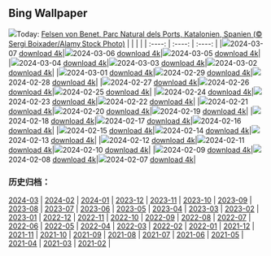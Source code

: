 ## Bing Wallpaper
![](https://global.bing.com/th?id=OHR.TarragonaSpain_DE-DE8015147907_UHD.jpg&w=1000)Today: [Felsen von Benet, Parc Natural dels Ports, Katalonien, Spanien (© Sergi Boixader/Alamy Stock Photo)](https://global.bing.com/th?id=OHR.TarragonaSpain_DE-DE8015147907_UHD.jpg)
|      |      |      |
| :----: | :----: | :----: |
|![](https://global.bing.com/th?id=OHR.TarragonaSpain_DE-DE8015147907_UHD.jpg&pid=hp&w=384&h=216&rs=1&c=4)2024-03-07 [download 4k](https://global.bing.com/th?id=OHR.TarragonaSpain_DE-DE8015147907_UHD.jpg)|![](https://global.bing.com/th?id=OHR.WahclellaFalls_DE-DE6758659326_UHD.jpg&pid=hp&w=384&h=216&rs=1&c=4)2024-03-06 [download 4k](https://global.bing.com/th?id=OHR.WahclellaFalls_DE-DE6758659326_UHD.jpg)|![](https://global.bing.com/th?id=OHR.BangkokCircle_DE-DE6353935365_UHD.jpg&pid=hp&w=384&h=216&rs=1&c=4)2024-03-05 [download 4k](https://global.bing.com/th?id=OHR.BangkokCircle_DE-DE6353935365_UHD.jpg)|
|![](https://global.bing.com/th?id=OHR.ArenalCostaRica_DE-DE6048833504_UHD.jpg&pid=hp&w=384&h=216&rs=1&c=4)2024-03-04 [download 4k](https://global.bing.com/th?id=OHR.ArenalCostaRica_DE-DE6048833504_UHD.jpg)|![](https://global.bing.com/th?id=OHR.KrugerLeopard_DE-DE5629727103_UHD.jpg&pid=hp&w=384&h=216&rs=1&c=4)2024-03-03 [download 4k](https://global.bing.com/th?id=OHR.KrugerLeopard_DE-DE5629727103_UHD.jpg)|![](https://global.bing.com/th?id=OHR.ModicaItaly_DE-DE7624827179_UHD.jpg&pid=hp&w=384&h=216&rs=1&c=4)2024-03-02 [download 4k](https://global.bing.com/th?id=OHR.ModicaItaly_DE-DE7624827179_UHD.jpg)|
|![](https://global.bing.com/th?id=OHR.Schmetterlingswiese_DE-DE0613438088_UHD.jpg&pid=hp&w=384&h=216&rs=1&c=4)2024-03-01 [download 4k](https://global.bing.com/th?id=OHR.Schmetterlingswiese_DE-DE0613438088_UHD.jpg)|![](https://global.bing.com/th?id=OHR.LeapingSquirrel_DE-DE7623766811_UHD.jpg&pid=hp&w=384&h=216&rs=1&c=4)2024-02-29 [download 4k](https://global.bing.com/th?id=OHR.LeapingSquirrel_DE-DE7623766811_UHD.jpg)|![](https://global.bing.com/th?id=OHR.BamburghCastleUK_DE-DE7368019020_UHD.jpg&pid=hp&w=384&h=216&rs=1&c=4)2024-02-28 [download 4k](https://global.bing.com/th?id=OHR.BamburghCastleUK_DE-DE7368019020_UHD.jpg)|
|![](https://global.bing.com/th?id=OHR.PolarBearCubs_DE-DE7089509348_UHD.jpg&pid=hp&w=384&h=216&rs=1&c=4)2024-02-27 [download 4k](https://global.bing.com/th?id=OHR.PolarBearCubs_DE-DE7089509348_UHD.jpg)|![](https://global.bing.com/th?id=OHR.GrandCanyonWinter_DE-DE6805018652_UHD.jpg&pid=hp&w=384&h=216&rs=1&c=4)2024-02-26 [download 4k](https://global.bing.com/th?id=OHR.GrandCanyonWinter_DE-DE6805018652_UHD.jpg)|![](https://global.bing.com/th?id=OHR.MtPrevostDuncan_DE-DE5893806279_UHD.jpg&pid=hp&w=384&h=216&rs=1&c=4)2024-02-25 [download 4k](https://global.bing.com/th?id=OHR.MtPrevostDuncan_DE-DE5893806279_UHD.jpg)|
|![](https://global.bing.com/th?id=OHR.HanselGretelHouse_DE-DE6769523400_UHD.jpg&pid=hp&w=384&h=216&rs=1&c=4)2024-02-24 [download 4k](https://global.bing.com/th?id=OHR.HanselGretelHouse_DE-DE6769523400_UHD.jpg)|![](https://global.bing.com/th?id=OHR.HaghartsinMonastery_DE-DE6295908879_UHD.jpg&pid=hp&w=384&h=216&rs=1&c=4)2024-02-23 [download 4k](https://global.bing.com/th?id=OHR.HaghartsinMonastery_DE-DE6295908879_UHD.jpg)|![](https://global.bing.com/th?id=OHR.FrozenSoapBubble_DE-DE1646022530_UHD.jpg&pid=hp&w=384&h=216&rs=1&c=4)2024-02-22 [download 4k](https://global.bing.com/th?id=OHR.FrozenSoapBubble_DE-DE1646022530_UHD.jpg)|
|![](https://global.bing.com/th?id=OHR.YosemiteFirefall_DE-DE4800433927_UHD.jpg&pid=hp&w=384&h=216&rs=1&c=4)2024-02-21 [download 4k](https://global.bing.com/th?id=OHR.YosemiteFirefall_DE-DE4800433927_UHD.jpg)|![](https://global.bing.com/th?id=OHR.PeakDistrictNP_DE-DE4372136028_UHD.jpg&pid=hp&w=384&h=216&rs=1&c=4)2024-02-20 [download 4k](https://global.bing.com/th?id=OHR.PeakDistrictNP_DE-DE4372136028_UHD.jpg)|![](https://global.bing.com/th?id=OHR.CarnavalTenerife_DE-DE3563683527_UHD.jpg&pid=hp&w=384&h=216&rs=1&c=4)2024-02-19 [download 4k](https://global.bing.com/th?id=OHR.CarnavalTenerife_DE-DE3563683527_UHD.jpg)|
|![](https://global.bing.com/th?id=OHR.DominicaWhales_DE-DE9056542872_UHD.jpg&pid=hp&w=384&h=216&rs=1&c=4)2024-02-18 [download 4k](https://global.bing.com/th?id=OHR.DominicaWhales_DE-DE9056542872_UHD.jpg)|![](https://global.bing.com/th?id=OHR.LakeDolomites_DE-DE3348859489_UHD.jpg&pid=hp&w=384&h=216&rs=1&c=4)2024-02-17 [download 4k](https://global.bing.com/th?id=OHR.LakeDolomites_DE-DE3348859489_UHD.jpg)|![](https://global.bing.com/th?id=OHR.BackyardBird_DE-DE3770277310_UHD.jpg&pid=hp&w=384&h=216&rs=1&c=4)2024-02-16 [download 4k](https://global.bing.com/th?id=OHR.BackyardBird_DE-DE3770277310_UHD.jpg)|
|![](https://global.bing.com/th?id=OHR.BerlinalePalast_DE-DE2536739383_UHD.jpg&pid=hp&w=384&h=216&rs=1&c=4)2024-02-15 [download 4k](https://global.bing.com/th?id=OHR.BerlinalePalast_DE-DE2536739383_UHD.jpg)|![](https://global.bing.com/th?id=OHR.BowingCrane_DE-DE6578691031_UHD.jpg&pid=hp&w=384&h=216&rs=1&c=4)2024-02-14 [download 4k](https://global.bing.com/th?id=OHR.BowingCrane_DE-DE6578691031_UHD.jpg)|![](https://global.bing.com/th?id=OHR.MarignyBeads_DE-DE5830440814_UHD.jpg&pid=hp&w=384&h=216&rs=1&c=4)2024-02-13 [download 4k](https://global.bing.com/th?id=OHR.MarignyBeads_DE-DE5830440814_UHD.jpg)|
|![](https://global.bing.com/th?id=OHR.GiantTortoise_DE-DE4591798432_UHD.jpg&pid=hp&w=384&h=216&rs=1&c=4)2024-02-12 [download 4k](https://global.bing.com/th?id=OHR.GiantTortoise_DE-DE4591798432_UHD.jpg)|![](https://global.bing.com/th?id=OHR.FolegandrosGreece_DE-DE3993128464_UHD.jpg&pid=hp&w=384&h=216&rs=1&c=4)2024-02-11 [download 4k](https://global.bing.com/th?id=OHR.FolegandrosGreece_DE-DE3993128464_UHD.jpg)|![](https://global.bing.com/th?id=OHR.ChinaDragon_DE-DE3426075443_UHD.jpg&pid=hp&w=384&h=216&rs=1&c=4)2024-02-10 [download 4k](https://global.bing.com/th?id=OHR.ChinaDragon_DE-DE3426075443_UHD.jpg)|
|![](https://global.bing.com/th?id=OHR.PegadungRocks_DE-DE2295980114_UHD.jpg&pid=hp&w=384&h=216&rs=1&c=4)2024-02-09 [download 4k](https://global.bing.com/th?id=OHR.PegadungRocks_DE-DE2295980114_UHD.jpg)|![](https://global.bing.com/th?id=OHR.MtHoodOregon_DE-DE1892795022_UHD.jpg&pid=hp&w=384&h=216&rs=1&c=4)2024-02-08 [download 4k](https://global.bing.com/th?id=OHR.MtHoodOregon_DE-DE1892795022_UHD.jpg)|![](https://global.bing.com/th?id=OHR.StJamesPool_DE-DE1729086692_UHD.jpg&pid=hp&w=384&h=216&rs=1&c=4)2024-02-07 [download 4k](https://global.bing.com/th?id=OHR.StJamesPool_DE-DE1729086692_UHD.jpg)|

### 历史归档：
[2024-03](https://github.com/niumoo/bing-wallpaper/tree/main/picture/2024-03/) | [2024-02](https://github.com/niumoo/bing-wallpaper/tree/main/picture/2024-02/) | [2024-01](https://github.com/niumoo/bing-wallpaper/tree/main/picture/2024-01/) | [2023-12](https://github.com/niumoo/bing-wallpaper/tree/main/picture/2023-12/) | [2023-11](https://github.com/niumoo/bing-wallpaper/tree/main/picture/2023-11/) | [2023-10](https://github.com/niumoo/bing-wallpaper/tree/main/picture/2023-10/) | [2023-09](https://github.com/niumoo/bing-wallpaper/tree/main/picture/2023-09/) | [2023-08](https://github.com/niumoo/bing-wallpaper/tree/main/picture/2023-08/) | 
[2023-07](https://github.com/niumoo/bing-wallpaper/tree/main/picture/2023-07/) | [2023-06](https://github.com/niumoo/bing-wallpaper/tree/main/picture/2023-06/) | [2023-05](https://github.com/niumoo/bing-wallpaper/tree/main/picture/2023-05/) | [2023-04](https://github.com/niumoo/bing-wallpaper/tree/main/picture/2023-04/) | [2023-03](https://github.com/niumoo/bing-wallpaper/tree/main/picture/2023-03/) | [2023-02](https://github.com/niumoo/bing-wallpaper/tree/main/picture/2023-02/) | [2023-01](https://github.com/niumoo/bing-wallpaper/tree/main/picture/2023-01/) | [2022-12](https://github.com/niumoo/bing-wallpaper/tree/main/picture/2022-12/) | 
[2022-11](https://github.com/niumoo/bing-wallpaper/tree/main/picture/2022-11/) | [2022-10](https://github.com/niumoo/bing-wallpaper/tree/main/picture/2022-10/) | [2022-09](https://github.com/niumoo/bing-wallpaper/tree/main/picture/2022-09/) | [2022-08](https://github.com/niumoo/bing-wallpaper/tree/main/picture/2022-08/) | [2022-07](https://github.com/niumoo/bing-wallpaper/tree/main/picture/2022-07/) | [2022-06](https://github.com/niumoo/bing-wallpaper/tree/main/picture/2022-06/) | [2022-05](https://github.com/niumoo/bing-wallpaper/tree/main/picture/2022-05/) | [2022-04](https://github.com/niumoo/bing-wallpaper/tree/main/picture/2022-04/) | 
[2022-03](https://github.com/niumoo/bing-wallpaper/tree/main/picture/2022-03/) | [2022-02](https://github.com/niumoo/bing-wallpaper/tree/main/picture/2022-02/) | [2022-01](https://github.com/niumoo/bing-wallpaper/tree/main/picture/2022-01/) | [2021-12](https://github.com/niumoo/bing-wallpaper/tree/main/picture/2021-12/) | [2021-11](https://github.com/niumoo/bing-wallpaper/tree/main/picture/2021-11/) | [2021-10](https://github.com/niumoo/bing-wallpaper/tree/main/picture/2021-10/) | [2021-09](https://github.com/niumoo/bing-wallpaper/tree/main/picture/2021-09/) | [2021-08](https://github.com/niumoo/bing-wallpaper/tree/main/picture/2021-08/) | 
[2021-07](https://github.com/niumoo/bing-wallpaper/tree/main/picture/2021-07/) | [2021-06](https://github.com/niumoo/bing-wallpaper/tree/main/picture/2021-06/) | [2021-05](https://github.com/niumoo/bing-wallpaper/tree/main/picture/2021-05/) | [2021-04](https://github.com/niumoo/bing-wallpaper/tree/main/picture/2021-04/) | [2021-03](https://github.com/niumoo/bing-wallpaper/tree/main/picture/2021-03/) | [2021-02](https://github.com/niumoo/bing-wallpaper/tree/main/picture/2021-02/) | 